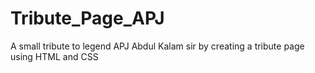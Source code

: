 # Tribute_Page_APJ
A small tribute to legend APJ Abdul Kalam sir by creating a tribute page using HTML and CSS
